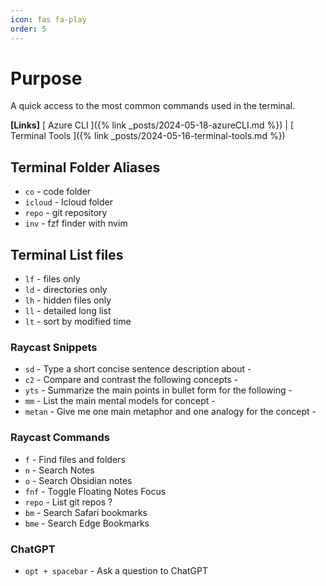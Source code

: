 ```yaml
---
icon: fas fa-play
order: 5
---
```


# Purpose

A quick access to the most common commands used in the terminal.

**[Links]**
[ Azure CLI ]({% link _posts/2024-05-18-azureCLI.md %}) | [ Terminal Tools ]({% link _posts/2024-05-16-terminal-tools.md %})


## **Terminal Folder Aliases**

- `co` - code folder
- `icloud` - Icloud folder
- `repo` - git repository
- `inv` - fzf finder with nvim

## **Terminal List files**

- `lf` - files only
- `ld` - directories only
- `lh` - hidden files only
- `ll` - detailed long list
- `lt` - sort by modified time

### **Raycast Snippets**

- `sd` - Type a short concise sentence description about -
- `c2` - Compare and contrast the following concepts -
- `yts` - Summarize the main points in bullet form for the following -
- `mm` - List the main mental models for concept -
- `metan` -  Give me one main metaphor and one analogy for the concept -

### **Raycast Commands**

- `f` - Find files and folders
- `n` - Search Notes
- `o` - Search Obsidian notes
- `fnf` - Toggle Floating Notes Focus
- `repo` - List git repos  ?
- `bm` - Search Safari bookmarks
- `bme` - Search Edge Bookmarks

### **ChatGPT**

- `opt + spacebar` - Ask a question to ChatGPT
